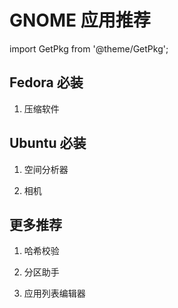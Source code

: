 # GNOME 应用推荐

import GetPkg from '@theme/GetPkg';

## Fedora 必装

<ol>

<li><p>压缩软件</p>
<GetPkg name="file-roller" dnf /></li>

</ol>

## Ubuntu 必装

<ol>

<li><p>空间分析器</p>
<GetPkg name="baobab" dnf apt /></li>

<li><p>相机</p>
<GetPkg name="cheese" dnf apt /></li>

</ol>

## 更多推荐

<ol>

<li><p>哈希校验</p>
<GetPkg name="gtkhash" dnf apt /></li>

<li><p>分区助手</p>
<GetPkg name="gparted" dnf apt pacman /></li>

<li><p>应用列表编辑器</p>
<GetPkg name="menulibre" dnf apt /></li>

</ol>

